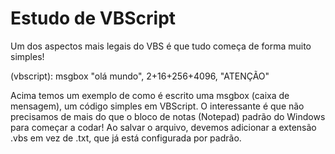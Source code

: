 # Estudo de VBScript

Um dos aspectos mais legais do VBS é que tudo começa de forma muito simples!

(vbscript):
msgbox "olá mundo", 2+16+256+4096, "ATENÇÃO"

Acima temos um exemplo de como é escrito uma msgbox (caixa de mensagem), um código simples em VBScript.
O interessante é que não precisamos de mais do que o bloco de notas (Notepad) padrão do Windows para começar a codar!
Ao salvar o arquivo, devemos adicionar a extensão .vbs em vez de .txt, que já está configurada por padrão.
